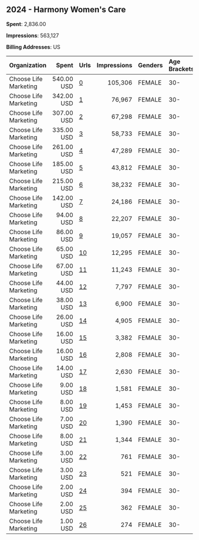 ## 2024 - Harmony Women's Care 
**Spent**: 2,836.00

**Impressions**: 563,127

**Billing Addresses**: US

|Organization|Spent|Urls|Impressions|Genders|Age Brackets|Country Codes|
|:---|---:|:---|---:|:---|:---|:---|
|Choose Life Marketing|540.00 USD|[0](https://www.snap.com/political-ads/asset/793e8c0b45bacf003e1c280e00eefb1679431142eed7995c7a6a0ecee3a0373b?mediaType=mp4)|105,306|FEMALE|30-|united states|
|Choose Life Marketing|342.00 USD|[1](https://www.snap.com/political-ads/asset/964469ddf96e0064aabc2ff59b7c4c449e7f36b2f9ca0a8d5a59b9c7ddf6436d?mediaType=png)|76,967|FEMALE|30-|united states|
|Choose Life Marketing|307.00 USD|[2](https://www.snap.com/political-ads/asset/54cc6efd416c7f953ffa15e60b0dff856faba7fb5acedaaeb9b24758e7c62ad0?mediaType=png)|67,298|FEMALE|30-|united states|
|Choose Life Marketing|335.00 USD|[3](https://www.snap.com/political-ads/asset/de83564703cf6971d4c692f1eb77ee4acae53b3e60b6c1503a2e652d0cd3cc60?mediaType=png)|58,733|FEMALE|30-|united states|
|Choose Life Marketing|261.00 USD|[4](https://www.snap.com/political-ads/asset/34cc2e2d16f8e42225893bdc05da27555af2fe66188fc32432b4546317fd8907?mediaType=png)|47,289|FEMALE|30-|united states|
|Choose Life Marketing|185.00 USD|[5](https://www.snap.com/political-ads/asset/20b23aee68d38b591055132afe83bdf52400370ebf9756a63fa99a921430b82e?mediaType=png)|43,812|FEMALE|30-|united states|
|Choose Life Marketing|215.00 USD|[6](https://www.snap.com/political-ads/asset/eff31bd40a35c227529b1263685645ecb8e0faecb8a0f133977eab9e4274434e?mediaType=png)|38,232|FEMALE|30-|united states|
|Choose Life Marketing|142.00 USD|[7](https://www.snap.com/political-ads/asset/357fb6926c18a2c6e6249302b40890973bc6de4685234fbc07bde407224ef47e?mediaType=mp4)|24,186|FEMALE|30-|united states|
|Choose Life Marketing|94.00 USD|[8](https://www.snap.com/political-ads/asset/00db2855896e107d9e6ff984f0a4b2717247eada8f45c648e7020764091ca0a6?mediaType=png)|22,207|FEMALE|30-|united states|
|Choose Life Marketing|86.00 USD|[9](https://www.snap.com/political-ads/asset/a82fa21edfd14380f9bdc6264d89dfeffebadf13b270a49710ea849990e6b6dc?mediaType=png)|19,057|FEMALE|30-|united states|
|Choose Life Marketing|65.00 USD|[10](https://www.snap.com/political-ads/asset/1a1cf3f3666aaf3b49102c464193aeb2f45eb0fc7292946318e7609b5cbeeff5?mediaType=png)|12,295|FEMALE|30-|united states|
|Choose Life Marketing|67.00 USD|[11](https://www.snap.com/political-ads/asset/b64e488b58d03ad46127c9ca2104815bc10925629dbd9e5045d687969b140017?mediaType=png)|11,243|FEMALE|30-|united states|
|Choose Life Marketing|44.00 USD|[12](https://www.snap.com/political-ads/asset/c129306977a7e5d43053159ab652e21a9082eff83e45b1a0d842e7c5c2e71972?mediaType=png)|7,797|FEMALE|30-|united states|
|Choose Life Marketing|38.00 USD|[13](https://www.snap.com/political-ads/asset/d777f0f27ddb340fc10e026572ed6ef82cd00c8d66bc25c898e2b5523ed89cb8?mediaType=png)|6,900|FEMALE|30-|united states|
|Choose Life Marketing|26.00 USD|[14](https://www.snap.com/political-ads/asset/d270b5d7985408ca5d9688543f77487992dad6b0bcc8aa6f88ad5f0d5e1a275c?mediaType=png)|4,905|FEMALE|30-|united states|
|Choose Life Marketing|16.00 USD|[15](https://www.snap.com/political-ads/asset/beae6c7f8de0c1126448d7814ec8f868bf9735779516308013edcbd2b5463bcd?mediaType=png)|3,382|FEMALE|30-|united states|
|Choose Life Marketing|16.00 USD|[16](https://www.snap.com/political-ads/asset/6e8e290f978365646f761b30469f7d98812c3487ea0ce5bbccb67de9b767f044?mediaType=png)|2,808|FEMALE|30-|united states|
|Choose Life Marketing|14.00 USD|[17](https://www.snap.com/political-ads/asset/992e7bf3a7c671fb3df58b8cabfeea1edc2495c4d94f44eb1a8feadd2198e64e?mediaType=png)|2,630|FEMALE|30-|united states|
|Choose Life Marketing|9.00 USD|[18](https://www.snap.com/political-ads/asset/d6edca556e985b0b3cb9865b78dc0c2ef7b3c08665f71297c1c8c6c33a4c6010?mediaType=png)|1,581|FEMALE|30-|united states|
|Choose Life Marketing|8.00 USD|[19](https://www.snap.com/political-ads/asset/755688150363c67c4c0e4f6dac0be3ed81bb4527803803f20ce26892ef4802b5?mediaType=png)|1,453|FEMALE|30-|united states|
|Choose Life Marketing|7.00 USD|[20](https://www.snap.com/political-ads/asset/873dbc8eaf883311220353be51c7c183f97f5ef5a646f274f0742990ae6cdaac?mediaType=png)|1,390|FEMALE|30-|united states|
|Choose Life Marketing|8.00 USD|[21](https://www.snap.com/political-ads/asset/7e633fd49d320010574f4b8c4b6202b08865e176166183784330342e607edfa5?mediaType=png)|1,344|FEMALE|30-|united states|
|Choose Life Marketing|3.00 USD|[22](https://www.snap.com/political-ads/asset/68ac74fa41721bdc6e3db124746ba49df090be903f45df409adf95c86f1302c8?mediaType=png)|761|FEMALE|30-|united states|
|Choose Life Marketing|3.00 USD|[23](https://www.snap.com/political-ads/asset/9edde60ce50e448b0e51fb0bd3d2e0c042d1c9897cd77c470ea5f937506c18ae?mediaType=png)|521|FEMALE|30-|united states|
|Choose Life Marketing|2.00 USD|[24](https://www.snap.com/political-ads/asset/5eddceeeb8143a8012a1a310e907b8af13a1af0c1f52649ea3131a25cd8a48f9?mediaType=png)|394|FEMALE|30-|united states|
|Choose Life Marketing|2.00 USD|[25](https://www.snap.com/political-ads/asset/a2f0f78ee89ea11d0361d3bdf22f04411809c7577d51522bc571389e5a7ad885?mediaType=png)|362|FEMALE|30-|united states|
|Choose Life Marketing|1.00 USD|[26](https://www.snap.com/political-ads/asset/35a0bd447dc13a5b8e124b7299fca64b93759660d79c7fcd3f5920b8876f5972?mediaType=png)|274|FEMALE|30-|united states|
